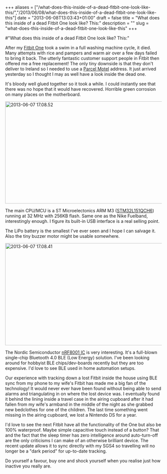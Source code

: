 +++
aliases = ["/what-does-this-inside-of-a-dead-fitbit-one-look-like-this/","/2013/06/08/what-does-this-inside-of-a-dead-fitbit-one-look-like-this"]
date = "2013-06-08T13:03:43+01:00"
draft = false
title = "What does this inside of a dead Fitbit One look like? This:"
description = ""
slug = "what-does-this-inside-of-a-dead-fitbit-one-look-like-this"
+++

#"What does this inside of a dead Fitbit One look like? This:"

After my <a href="https://www.blocbuy.com/87/product">Fitbit One</a> took a swim in a full washing machine cycle, it died. Many attempts with rice and pampers and warm air over a few days failed to bring it back. The utterly fantastic customer support people in Fitbit then offered me a free replacement! The only tiny downside is that they don't deliver to Ireland so I needed to use a <a href="http://www.parcelmotel.com/">Parcel Motel</a> address. It just arrived yesterday so I thought I may as well have a look inside the dead one.

It's bloody well glued together so it took a while. I could instantly see that there was no hope that it would have recovered. Horrible green corrosion on many places on the motherboard.

<a href="https://s3-eu-west-1.amazonaws.com/conoroneill.net/wp-content/uploads/2013/06/2013-06-07-17.08.52.jpg"><img class="aligncenter size-large wp-image-1100" alt="2013-06-07 17.08.52" src="https://s3-eu-west-1.amazonaws.com/conoroneill.net/wp-content/uploads/2013/06/2013-06-07-17.08.52-1024x576.jpg" width="584" height="328" /></a>

The main CPU/MCU is a ST Microelectonics ARM M3 (<a href="http://www.st.com/web/catalog/mmc/FM141/SC1544/SS1374/LN1041/PF251638">STM32L151QCH6</a>) running at 32 MHz with 256KB flash. Same one as the Nike Fuelband, interestingly enough. I figure its built-in USB interface is a real selling point.

The LiPo battery is the smallest I've ever seen and I hope I can salvage it. Also the tiny buzzer motor might be usable somewhere.

<img class="aligncenter size-large wp-image-1099" alt="2013-06-07 17.08.41" src="https://s3-eu-west-1.amazonaws.com/conoroneill.net/wp-content/uploads/2013/06/2013-06-07-17.08.41-1024x576.jpg" width="584" height="328" />

The Nordic Semiconductor <a href="http://www.nordicsemi.com/eng/Products/Bluetooth-R-low-energy/nRF8001">nRF8001 IC</a> is very interesting. It's a full-blown single-chip Bluetooth 4.0 BLE (Low Energy) solution. I've been looking around for hobbyist BLE chips/dev-boards recently but they are too expensive. I'd love to see BLE used in home automation setups.

Our experience with tracking down a lost Fitbit inside the house using BLE sync from my phone to my wife's Fitbit has made me a big fan of the technology! It would never ever have been found without being able to send alarms and triangulating in on where the lost device was. I eventually found it behind the lining inside a travel case in the airing cupboard after it had fallen from my wife's armband in the middle of the night as she grabbed new bedclothes for one of the children. The last time something went missing in the airing cupboard, we lost a Nintendo DS for a year.

I'd love to see the next Fitbit have all the functionality of the One but also be 100% waterproof. Maybe simple capacitive touch instead of a button? That and the fact that the sleep timer has zero intelligence around auto-turn-off are the only criticisms I can make of an otherwise brilliant device. The recent update allows it to sync directly with my SGS4 so travelling will no longer be a "dark period" for up-to-date tracking.

Do yourself a favour, buy one and shock yourself when you realise just how inactive you really are.

&nbsp;